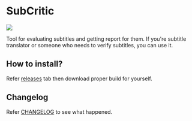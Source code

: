 # SubCritic

![](https://user-images.githubusercontent.com/4191018/53700850-b42c3500-3e07-11e9-9278-d88c602e334d.png)

Tool for evaluating subtitles and getting report for them. If you're subtitle translator or someone who needs to verify subtitles, you can use it.

## How to install?

Refer [releases](https://github.com/b8kkyn/subcritic/releases) tab then download proper build for yourself.

## Changelog

Refer [CHANGELOG](https://github.com/b8kkyn/subcritic/blob/master/CHANGELOG.md) to see what happened.
